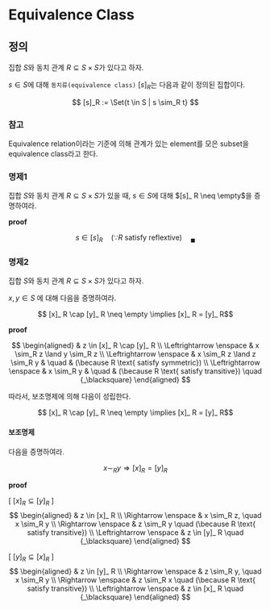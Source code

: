 # Equivalence Class
## 정의
집합 $S$와 동치 관계 $R \subseteq S \times S$가 있다고 하자.

$s \in S$에 대해 `동치류(equivalence class)` $[ s ]_ R$는 다음과 같이 정의된 집합이다.

$$ [s]_R := \Set{t \in S | s \sim_R t} $$

### 참고
Equivalence relation이라는 기준에 의해 관계가 있는 element를 모은 subset을 equivalence class라고 한다.

### 명제1

집합 $S$와 동치 관계 $R \subseteq S \times S$가 있을 때, $s \in S$에 대해 $[s]_ R \neq \empty$을 증명하여라.

**proof**

$$ s \in [s]_ R \quad (\because R \text { satisfy reflextive}) \quad {_\blacksquare} $$

### 명제2

집합 $S$와 동치 관계 $R \subseteq S \times S$가 있다고 하자.

$x, y \in S$ 에 대해 다음을 증명하여라.

$$ [x]_ R \cap [y]_ R \neq \empty \implies [x]_ R = [y]_ R$$

**proof**

$$ \begin{aligned} & z \in [x]_ R \cap [y]_ R \\ \Leftrightarrow \enspace & x \sim_R z \land y \sim_R z \\ \Leftrightarrow \enspace & x \sim_R z \land z \sim_R y & \quad & (\because R \text{ satisfy symmetric}) \\ \Leftrightarrow \enspace & x \sim_R y & \quad & (\because R \text{ satisfy transitive}) \quad {_\blacksquare} \end{aligned} $$

따라서, 보조명제에 의해 다음이 성립한다.

$$ [x]_ R \cap [y]_ R \neq \empty \implies [x]_ R = [y]_ R$$

#### 보조명제
다음을 증명하여라.

$$x \sim_R y \Rightarrow [x]_ R = [y]_ R$$

**proof**

[ $[x]_ R \subseteq [y]_ R$ ]  
$$ \begin{aligned} & z \in [x]_ R \\ \Rightarrow \enspace & x \sim_R z, \quad x \sim_R y \\ \Rightarrow \enspace & z \sim_R y \quad (\because R \text{ satisfy transitive}) \\ \Leftrightarrow \enspace & z \in [y]_ R \quad {_\blacksquare} \end{aligned} $$

[ $[y]_ R \subseteq [x]_ R$ ]  
$$ \begin{aligned} & z \in [y]_ R \\ \Rightarrow \enspace & z \sim_R y, \quad x \sim_R y \\ \Rightarrow \enspace & z \sim_R x \quad (\because R \text{ satisfy transitive}) \\ \Leftrightarrow \enspace & z \in [x]_ R \quad {_\blacksquare} \end{aligned} $$